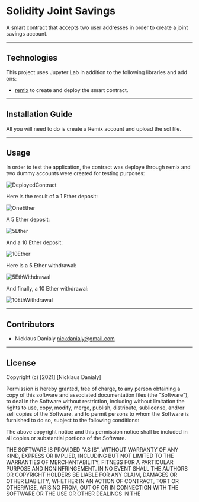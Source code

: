 # Solidity Joint Savings
 A smart contract that accepts two user addresses in order to create a joint savings account.

---

## Technologies

This project uses Jupyter Lab in addition to the following libraries and add ons:

* [remix](https://remix-ide.readthedocs.io/en/latest/) to create and deploy the smart contract.

---

## Installation Guide

All you will need to do is create a Remix account and upload the sol file.


---

## Usage

In order to test the application, the contract was deploye through remix and two dummy accounts were created for testing purposes:

![DeployedContract](https://user-images.githubusercontent.com/96391748/168455669-305b8058-f8e9-40f8-8ef9-881e6e75ac1d.PNG)

Here is the result of a 1 Ether deposit:

![OneEther](https://user-images.githubusercontent.com/96391748/168455777-2cae4f0e-d750-44d0-bd83-b38760ba4eeb.PNG)

A 5 Ether deposit:

![5Ether](https://user-images.githubusercontent.com/96391748/168455874-bbb7f773-6cd6-4ee8-96f6-e7ec5ebd2b67.PNG)

And a 10 Ether deposit:

![10Ether](https://user-images.githubusercontent.com/96391748/168455893-8f7867d0-ff08-4388-98db-5f8d4e4a5f7c.PNG)

Here is a 5 Ether withdrawal:

![5EthWithdrawal](https://user-images.githubusercontent.com/96391748/168455909-dbd8a54f-190f-475b-b1b7-9826c1ad7102.PNG)

And finally, a 10 Ether withdrawal:

![10EthWithdrawal](https://user-images.githubusercontent.com/96391748/168455941-902395a9-a435-46af-82b8-2b612ac8b407.PNG)

---

## Contributors

* Nicklaus Danialy nickdanialy@gmail.com 

---

## License

Copyright (c) [2021] [Nicklaus Danialy]

Permission is hereby granted, free of charge, to any person obtaining a copy
of this software and associated documentation files (the "Software"), to deal
in the Software without restriction, including without limitation the rights
to use, copy, modify, merge, publish, distribute, sublicense, and/or sell
copies of the Software, and to permit persons to whom the Software is
furnished to do so, subject to the following conditions:

The above copyright notice and this permission notice shall be included in all
copies or substantial portions of the Software.

THE SOFTWARE IS PROVIDED "AS IS", WITHOUT WARRANTY OF ANY KIND, EXPRESS OR
IMPLIED, INCLUDING BUT NOT LIMITED TO THE WARRANTIES OF MERCHANTABILITY,
FITNESS FOR A PARTICULAR PURPOSE AND NONINFRINGEMENT. IN NO EVENT SHALL THE
AUTHORS OR COPYRIGHT HOLDERS BE LIABLE FOR ANY CLAIM, DAMAGES OR OTHER
LIABILITY, WHETHER IN AN ACTION OF CONTRACT, TORT OR OTHERWISE, ARISING FROM,
OUT OF OR IN CONNECTION WITH THE SOFTWARE OR THE USE OR OTHER DEALINGS IN THE